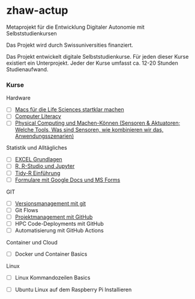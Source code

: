 # zhaw-actup
Metaprojekt für die Entwicklung Digitaler Autonomie mit Selbststudienkursen

Das Projekt wird durch Swissuniversities finanziert. 

Das Projekt entwickelt digitale Selbststudienkurse. Für jeden dieser Kurse existiert ein Unterprojekt. Jeder der Kurse umfasst ca. 12-20 Stunden Studienaufwand. 

### Kurse 

Hardware
- [ ] [Macs für die Life Sciences startklar machen](//github.com/dxiai/actup-Macs-fuer-die-Life-Sciences/blob/main/README.md)
- [ ] [Computer Literacy](//github.com/dxiai/actup-Computer-Literacy/tree/main)
- [ ] [Physical Computing und Machen-Können (Sensoren & Aktuatoren; Welche Tools, Was sind Sensoren, wie kombinieren wir das, Anwendungsszenarien)](//github.com/dxiai/machen-koennen)

Statistik und Alltägliches
- [ ] [EXCEL Grundlagen](//github.com/dxiai/actup-excel-basics)
- [ ] [R, R-Studio und Jupyter](//github.com/dxiai/r-einstieg)
- [ ] [Tidy-R Einführung](//github.com/dxiai/actup-modern-r-basics)
- [ ] [Formulare mit Google Docs und MS Forms](//github.com/dxiai/Formulare-mit-Google-Docs-und-MS-Forms)

GIT
- [ ] [Versionsmanagement mit git](//github.com/dxiai/actup-git-basics)
- [ ] Git Flows
- [ ] [Projektmanagement mit GitHub](https://github.com/dxiai/actup-github-projektmanagement)
- [ ] HPC Code-Deployments mit GitHub
- [ ] Automatisierung mit GitHub Actions

Container und Cloud
- [ ] Docker und Container Basics

Linux
- [ ] Linux Kommandozeilen Basics
- [ ] Ubuntu Linux auf dem Raspberry Pi Installieren

